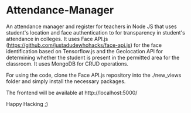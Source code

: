 # Attendance-Manager
An attendance manager and register for teachers in Node JS that uses student's location and face authentication to for transparency in student's attendance in colleges. It uses Face API.js (https://github.com/justadudewhohacks/face-api.js) for the face identification based on Tensorflow.js and the Geolocation API for determining whether the student is present in the permitted area for the classroom. It uses MongoDB for CRUD operations.

For using the code, clone the Face API.js repository into the ./new_views folder and simply install the necessary packages.

The frontend will be available at http://localhost:5000/

Happy Hacking ;)


